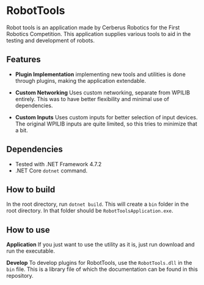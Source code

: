 # RobotTools

Robot tools is an application made by Cerberus Robotics for the First Robotics Competition. This application supplies various tools to aid in the testing and development of robots.

## Features

- **Plugin Implementation**
  implementing new tools and utilities is done through plugins, making the application extendable.

- **Custom Networking**
  Uses custom networking, separate from WPILIB entirely. This was to have better flexibility and  minimal use of dependencies.

- **Custom Inputs**
  Uses custom inputs for better selection of input devices. The original WPILIB inputs are quite limited, so this tries to minimize that a bit.

## Dependencies

- Tested with .NET Framework 4.7.2
- .NET Core `dotnet` command.

## How to build

In the root directory, run `dotnet build`. This will create a `bin` folder in the root directory. In that folder should be `RobotToolsApplication.exe`.

## How to use

**Application** If you just want to use the utility as it is, just run download and run the executable.

**Develop** To develop plugins for RobotTools, use the `RobotTools.dll` in the `bin` file. This is a library file of which the documentation can be found in this repository.